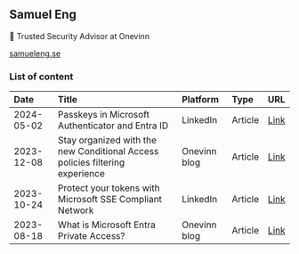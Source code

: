 ## Samuel Eng

💼 Trusted Security Advisor at Onevinn

[samueleng.se](https://www.samueleng.se)

### List of content

| Date | Title | Platform | Type | URL |
| :--- | :---- | :--- | :--- | ---: |
| 2024-05-02 | Passkeys in Microsoft Authenticator and Entra ID | LinkedIn | Article | [Link](https://www.linkedin.com/pulse/passkeys-microsoft-authenticator-entra-id-samuel-eng-qkiif) |
| 2023-12-08 | Stay organized with the new Conditional Access policies filtering experience | Onevinn blog | Article | [Link](https://blog.onevinn.com/new-ca-framework-capabilities) |
| 2023-10-24 | Protect your tokens with Microsoft SSE Compliant Network | LinkedIn | Article | [Link](https://www.linkedin.com/pulse/protect-your-tokens-microsoft-sse-compliant-network-samuel-eng-o5hlf/) |
| 2023-08-18 | What is Microsoft Entra Private Access? | Onevinn blog | Article | [Link](https://blog.onevinn.com/what-is-microsoft-entra-private-access) |

<!--
**sengtech/sengtech** is a ✨ _special_ ✨ repository because its `README.md` (this file) appears on your GitHub profile.

Here are some ideas to get you started:

- 🔭 I’m currently working on ...
- 🌱 I’m currently learning ...
- 👯 I’m looking to collaborate on ...
- 🤔 I’m looking for help with ...
- 💬 Ask me about ...
- 📫 How to reach me: ...
- 😄 Pronouns: ...
- ⚡ Fun fact: ...
-->
